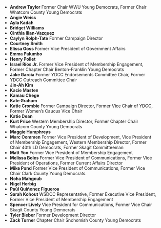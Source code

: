 * **Andrew Taylor** Former Chair WWU Young Democrats, Former Chair Whatcom County Young Democrats
* **Angie Weiss**
* **Ayla Kadah**
* **Bridget Williams**
* **Cinthia Illan-Vazquez**
* **Caylyn Rolph-Tate** Former Campaign Director
* **Courtney Smith**
* **Elissa Goss** Former Vice President of Government Affairs
* **Emma Palumbo** 
* **Henry Pollet**
* **Israel Ríos Jr.** Former Vice President of Membership Engagement, Former Chapter Chair Benton-Franklin Young Democrats
* **Jake Garcia** Former YDCC Endorsements Committee Chair, Former YDCC Outreach Committee Chair
* **Jin-Ah Kim**
* **Kacie Masten**
* **Kamau Chege** 
* **Kate Graham**
* **Katie Crombie** Former Campaign Director, Former Vice Chair of YDCC, Former Women’s Caucus Vice Chair
* **Katie Dean**
* **Kurt Price** Western Membership Director, Former Chapter Chair Whatcom County Young Democrats
* **Maggie Humphreys**
* **Marc Oommen** Former Vice President of Development, Vice President of Membership Engagement, Western Membership Director, Former Chair 40th LD Democrats, Former Skagit Committeeman
* **Matt Yoo** Former Vice President of Membership Engagement
* **Melissa Boles** Former Vice President of Communications, Former Vice President of Operations, Former Current Affairs Director 
* **Mike Pond** Former Vice President of Communications, Former Vice Chair Clark County Young Democrats
* **Noha Mahgoub**
* **Nigel Herbig**
* **Paúl Quiñonez Figueroa**
* **Sarah Kohout** WSDCC Representative, Former Executive Vice President, Former Vice President of Membership Engagement
* **Spencer Lively** Vice President for Communications, Former Vice Chair Skagit County Young Democrats
* **Tyler Bieber** Former Development Director 
* **Zack Turner** Chapter Chair Snohomish County Young Democrats 
